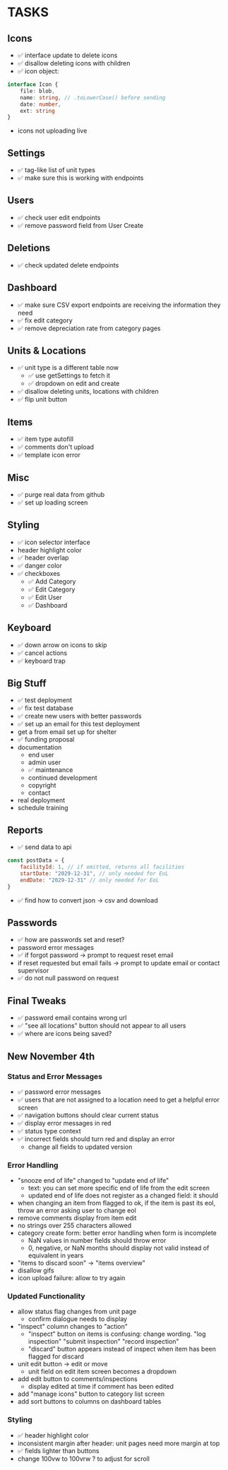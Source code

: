 # TASKS

## Icons
- ✅ interface update to delete icons
- ✅ disallow deleting icons with children
- ✅ icon object:
```ts
interface Icon {
    file: blob,
    name: string, // .toLowerCase() before sending
    date: number,
    ext: string
}
```
- icons not uploading live

## Settings
- ✅ tag-like list of unit types
- ✅ make sure this is working with endpoints

## Users
- ✅ check user edit endpoints
- ✅ remove password field from User Create

## Deletions
- ✅ check updated delete endpoints

## Dashboard
- ✅ make sure CSV export endpoints are receiving the information they need
- ✅ fix edit category
- ✅ remove depreciation rate from category pages

## Units & Locations
- ✅ unit type is a different table now
    - ✅ use getSettings to fetch it
    - ✅ dropdown on edit and create
- ✅ disallow deleting units, locations with children
- ✅ flip unit button

## Items
- ✅ item type autofill
- ✅ comments don't upload
- ✅ template icon error

## Misc
- ✅ purge real data from github
- ✅ set up loading screen

## Styling
- ✅ icon selector interface
- header highlight color
- ✅ header overlap
- ✅ danger color
- ✅ checkboxes
  - ✅ Add Category
  - ✅ Edit Category
  - ✅ Edit User
  - ✅ Dashboard

## Keyboard
- ✅ down arrow on icons to skip
- ✅ cancel actions
- ✅ keyboard trap

## Big Stuff
- ✅ test deployment
- ✅ fix test database
- ✅ create new users with better passwords
- ✅ set up an email for this test deployment
- get a from email set up for shelter
- ✅ funding proposal
- documentation
    - end user
    - admin user
    - ✅ maintenance
    - continued development
    - copyright
    - contact
- real deployment
- schedule training

## Reports
- ✅ send data to api
```js
const postData = {
    facilityId: 1, // if omitted, returns all facilities
    startDate: "2029-12-31", // only needed for EoL
    endDate: "2029-12-31" // only needed for EoL
}
```
- ✅ find how to convert json -> csv and download

## Passwords
- ✅ how are passwords set and reset?
- password error messages
- ✅ if forgot password -> prompt to request reset email
- if reset requested but email fails -> prompt to update email or contact supervisor
- ✅ do not null password on request

## Final Tweaks
- ✅ password email contains wrong url
- ✅ "see all locations" button should not appear to all users
- ✅ where are icons being saved?

## New November 4th

### Status and Error Messages
- ✅ password error messages
- ✅ users that are not assigned to a location need to get a helpful error screen
- ✅ navigation buttons should clear current status
- ✅ display error messages in red
- ✅ status type context
- ✅ incorrect fields should turn red and display an error
  - change all fields to updated version

### Error Handling
- "snooze end of life" changed to "update end of life"
  - text: you can set more specific end of life from the edit screen
  - updated end of life does not register as a changed field: it should
- when changing an item from flagged to ok, if the item is past its eol, throw an error asking user to change eol
- remove comments display from item edit
- no strings over 255 characters allowed
- category create form: better error handling when form is incomplete
  - NaN values in number fields should throw error
  - 0, negative, or NaN months should display not valid instead of equivalent in years
- "items to discard soon" -> "items overview"
- disallow gifs
- icon upload failure: allow to try again

### Updated Functionality
- allow status flag changes from unit page
  - confirm dialogue needs to display
- "inspect" column changes to "action"
  - "inspect" button on items is confusing: change wording. "log inspection" "submit inspection" "record inspection"
  - "discard" button appears instead of inspect when item has been flagged for discard
- unit edit button -> edit or move
  - unit field on edit item screen becomes a dropdown
- add edit button to comments/inspections
  - display edited at time if comment has been edited
- add "manage icons" button to category list screen
- add sort buttons to columns on dashboard tables

### Styling
- ✅ header highlight color
- inconsistent margin after header: unit pages need more margin at top
- ✅ fields lighter than buttons
- change 100vw to 100vrw ? to adjust for scroll

